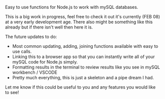 Easy to use functions for Node.js to work with mySQL databases.

This is a big work in progress, feel free to check it out it's currently (FEB 08) at a very early development age. There also might be something like this already but if there isn't well then here it is.

The future updates to do:
  * Most common updating, adding, joining functions available with easy to use calls.
  * Linking this to a browser app so that you can instantly write all of your mySQL code for Node.js simply.
  * Formatting results in the terminal to  review results like you see in mySQL workbench / VSCODE
  * Pretty much everything, this is just a skeleton and a pipe dream I had.
  
Let me know if this could be useful to you and any features you would like to see!
